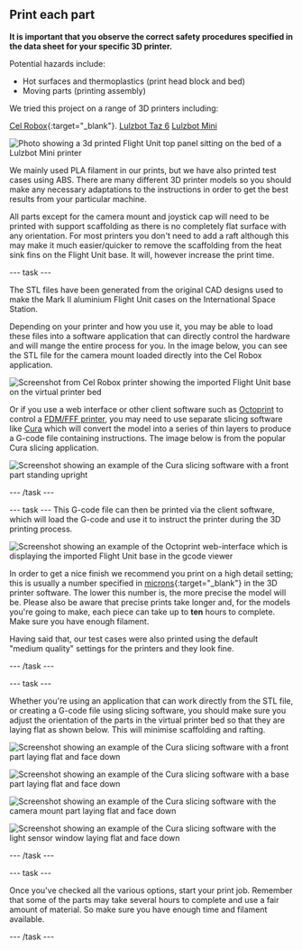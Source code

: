 ## Print each part

**It is important that you observe the correct safety procedures specified in the data sheet for your specific 3D printer.**

Potential hazards include:

- Hot surfaces and thermoplastics (print head block and bed)
- Moving parts (printing assembly)

We tried this project on a range of 3D printers including:

 [Cel Robox](https://cel-uk.com/shop/roboxdual/){:target="_blank"}.
 [Lulzbot Taz 6](https://www.lulzbot.com/store/printers/lulzbot-taz-6)
 [Lulzbot Mini](https://www.lulzbot.com/store/printers/lulzbot-mini)

![Photo showing a 3d printed Flight Unit top panel sitting on the bed of a Lulzbot Mini printer ](images/lulzbitmini.JPG)

 We mainly used PLA filament in our prints, but we have also printed test cases using ABS.  There are many different 3D printer models so you should make any necessary adaptations to the instructions in order to get the best results from your particular machine.  

All parts except for the camera mount and joystick cap will need to be printed with support scaffolding as there is no completely flat surface with any orientation. For most printers you don't need to add a raft although this may make it much easier/quicker to remove the scaffolding from the heat sink fins on the Flight Unit base. It will, however increase the print time. 

--- task ---

The STL files have been generated from the original CAD designs used to make the Mark II aluminium Flight Unit cases on the International Space Station. 

Depending on your printer and how you use it, you may be able to load these files into a software application that can directly control the hardware and will mange the entire process for you. In the image below, you can see the STL file for the camera mount loaded directly into the Cel Robox application.

![Screenshot from Cel Robox printer showing the imported Flight Unit base on the virtual printer bed](images/automaker.png)

Or if you use a web interface or other client software such as [Octoprint](https://octoprint.org/) to control a [FDM/FFF printer](https://en.wikipedia.org/wiki/Fused_filament_fabrication#Fused_deposition_modeling), you may need to use separate slicing software like [Cura](https://github.com/Ultimaker/Cura) which will convert the model into a series of thin layers to produce a G-code file containing instructions. The image below is from the popular Cura slicing application.

![Screenshot showing an example of the Cura slicing software with a front part standing upright ](images/cura_upright.png)

--- /task ---

--- task ---
This G-code file can then be printed via the client software, which will load the G-code and use it to instruct the printer during the 3D printing process.

![Screenshot showing an example of the Octoprint web-interface which is displaying the imported Flight Unit base in the gcode viewer](images/octoprint.png)

In order to get a nice finish we recommend you print on a high detail setting; this is usually a number specified in [microns](https://en.wikipedia.org/wiki/Micrometre){:target="_blank"} in the 3D printer software. The lower this number is, the more precise the model will be. Please also be aware that precise prints take longer and, for the models you're going to make, each piece can take up to **ten** hours to complete. Make sure you have enough filament.

Having said that, our test cases were also printed using the default "medium quality" settings for the printers and they look fine. 


--- /task ---

--- task ---

Whether you're using an application that can work directly from the STL file, or creating a G-code file using slicing software, you should make sure you adjust the orientation of the parts in the virtual printer bed so that they are laying flat as shown below. This will minimise scaffolding and rafting.

![Screenshot showing an example of the Cura slicing software with a front part laying flat and face down ](images/cura_top_flat.png)

![Screenshot showing an example of the Cura slicing software with a base part laying flat and face down ](images/cura_base_flat.png)

![Screenshot showing an example of the Cura slicing software with the camera mount part laying flat and face down ](images/cura_camera.png)

![Screenshot showing an example of the Cura slicing software with the light sensor window laying flat and face down ](images/cura_window.png)

--- /task ---


--- task ---

Once you've checked all the various options, start your print job. Remember that some of the parts may take several hours to complete and use a fair amount of material. So make sure you have enough time and filament available.

--- /task ---
